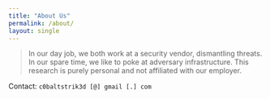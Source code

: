 ```yaml
---
title: "About Us"
permalink: /about/
layout: single
---
```

> In our day job, we both work at a security vendor, dismantling threats. In our spare time, we like to poke at adversary infrastructure. This research is purely personal and not affiliated with our employer. 

Contact: `c0baltstrik3d [@] gmail [.] com`

